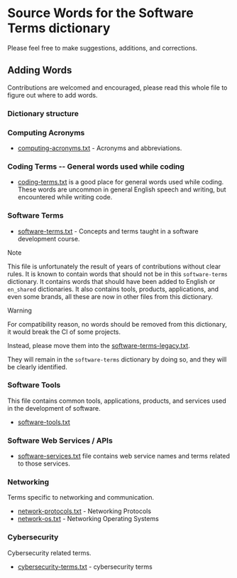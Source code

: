 # Source Words for the Software Terms dictionary

Please feel free to make suggestions, additions, and corrections.

## Adding Words

Contributions are welcomed and encouraged, please read this whole file to figure out where to add words.

### Dictionary structure

### Computing Acronyms

- [computing-acronyms.txt](./computing-acronyms.txt) - Acronyms and abbreviations.

### Coding Terms -- General words used while coding

- [coding-terms.txt](./coding-terms.txt) is a good place for general words used while coding. These words are uncommon in general English speech and writing,
but encountered while writing code.

### Software Terms

- [software-terms.txt](./software-terms.txt) - Concepts and terms taught in a software development course.

> [!NOTE]
> This file is unfortunately the result of years of contributions without clear rules.
> It is known to contain words that should not be in this `software-terms` dictionary.
> It contains words that should have been added to English or `en_shared` dictionaries.
> It also contains tools, products, applications, and even some brands, all these are now in other files from this dictionary.

> [!WARNING]
> For compatibility reason, no words should be removed from this dictionary, it would break the CI of some projects.
>
> Instead, please move them into the [software-terms-legacy.txt](./software-terms-legacy.txt).
>
> They will remain in the `software-terms` dictionary by doing so, and they will be clearly identified.

### Software Tools

This file contains common tools, applications, products, and services used in the development of software.

- [software-tools.txt](./software-tools.txt)

### Software Web Services / APIs

- [software-services.txt](./software-services.txt) file contains web service names and terms related to those services.

### Networking

Terms specific to networking and communication.

- [network-protocols.txt](./network-protocols.txt) - Networking Protocols
- [network-os.txt](./network-os.txt) - Networking Operating Systems

### Cybersecurity

Cybersecurity related terms.

- [cybersecurity-terms.txt](./cybersecurity-terms.txt) - cybersecurity terms
